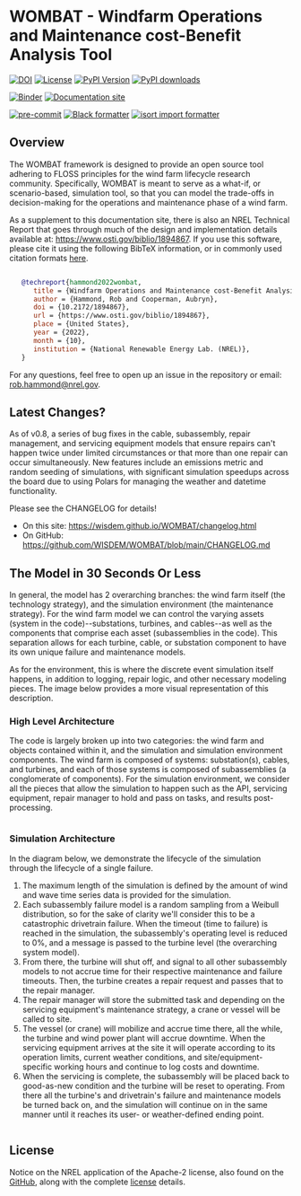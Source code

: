 # WOMBAT - Windfarm Operations and Maintenance cost-Benefit Analysis Tool

[![DOI](https://img.shields.io/badge/DOI-10.2172%2F1894867-brightgreen?link=https://doi.org/10.2172/1894867)](https://www.osti.gov/biblio/1894867)
[![License](https://img.shields.io/badge/License-Apache%202.0-blue.svg)](https://opensource.org/licenses/Apache-2.0)
[![PyPI Version](https://badge.fury.io/py/wombat.svg)](https://badge.fury.io/py/wombat)
[![PyPI downloads](https://img.shields.io/pypi/dm/wombat?link=https%3A%2F%2Fpypi.org%2Fproject%2FWOMBAT%2F)](https://pypi.org/project/WOMBAT/)

[![Binder](https://mybinder.org/badge_logo.svg)](https://mybinder.org/v2/gh/WISDEM/WOMBAT/main?filepath=examples)
[![Documentation site](https://jupyterbook.org/badge.svg)](https://wisdem.github.io/WOMBAT)

[![pre-commit](https://img.shields.io/badge/pre--commit-enabled-brightgreen?logo=pre-commit&logoColor=white)](https://github.com/pre-commit/pre-commit)
[![Black formatter](https://img.shields.io/badge/code%20style-black-000000.svg)](https://github.com/psf/black)
[![isort import formatter](https://img.shields.io/badge/%20imports-isort-%231674b1?style=flat&labelColor=ef8336)](https://pycqa.github.io/isort/)

## Overview

The WOMBAT framework is designed to provide an open source tool adhering to FLOSS principles
for the wind farm lifecycle research community. Specifically, WOMBAT is meant to serve as
a what-if, or scenario-based, simulation tool, so that you can model the trade-offs in
decision-making for the operations and maintenance phase of a wind farm.

As a supplement to this documentation site, there is also an NREL Technical Report that
goes through much of the design and implementation details available at:
https://www.osti.gov/biblio/1894867. If you use this software, please cite it using the
following BibTeX information, or in commonly used citation formats
[here](https://www.osti.gov/biblio/1894867).

```bibtex

   @techreport{hammond2022wombat,
      title = {Windfarm Operations and Maintenance cost-Benefit Analysis Tool (WOMBAT)},
      author = {Hammond, Rob and Cooperman, Aubryn},
      doi = {10.2172/1894867},
      url = {https://www.osti.gov/biblio/1894867},
      place = {United States},
      year = {2022},
      month = {10},
      institution = {National Renewable Energy Lab. (NREL)},
   }
```

For any questions, feel free to open up an issue in the repository or email:
rob.hammond@nrel.gov.

## Latest Changes?

As of v0.8, a series of bug fixes in the cable, subassembly, repair management, and
servicing equipment models that ensure repairs can't happen twice under limited
circumstances or that more than one repair can occur simultaneously. New features include
an emissions metric and random seeding of simulations, with significant simulation
speedups across the board due to using Polars for managing the weather and datetime
functionality.

Please see the CHANGELOG for details!

* On this site: https://wisdem.github.io/WOMBAT/changelog.html
* On GitHub: https://github.com/WISDEM/WOMBAT/blob/main/CHANGELOG.md

## The Model in 30 Seconds Or Less

In general, the model has 2 overarching branches: the wind farm itself (the technology
strategy), and the simulation environment (the maintenance strategy). For the wind farm
model we can control the varying assets (system in the code)--substations, turbines, and
cables--as well as the components that comprise each asset (subassemblies in the code).
This separation allows for each turbine, cable, or substation component to have its own
unique failure and maintenance models.

As for the environment, this is where the discrete event simulation itself happens, in
addition to logging, repair logic, and other necessary modeling pieces. The image
below provides a more visual representation of this description.

### High Level Architecture

The code is largely broken up into two categories: the wind farm and objects contained
within it, and the simulation and simulation environment components. The wind farm is
composed of systems: substation(s), cables, and turbines, and each of those systems is
composed of subassemblies (a conglomerate of components). For the simulation environment,
we consider all the pieces that allow the simulation to happen such as the API,
servicing equipment, repair manager to hold and pass on tasks, and results post-processing.

```{image} images/high_level_diagram.svg
```

### Simulation Architecture

In the diagram below, we demonstrate the lifecycle of the simulation through the
lifecycle of a single failure.

1) The maximum length of the simulation is defined by the amount of wind and wave
   time series data is provided for the simulation.
2) Each subassembly failure model is a random sampling from a Weibull distribution, so
   for the sake of clarity we'll consider this to be a catastrophic drivetrain failure.
   When the timeout (time to failure) is reached in the simulation, the subassembly's operating level is
   reduced to 0%, and a message is passed to the turbine level (the overarching system
   model).
3) From there, the turbine will shut off, and signal to all other subassembly models to
   not accrue time for their respective maintenance and failure timeouts. Then, the
   turbine creates a repair request and passes that to the repair manager.
4) The repair manager will store the submitted task and depending on the servicing
   equipment's maintenance strategy, a crane or vessel will be called to site.
5) The vessel (or crane) will mobilize and accrue time there, all the while, the turbine
   and wind power plant will accrue downtime. When the servicing equipment arrives at
   the site it will operate according to its operation limits, current weather
   conditions, and site/equipment-specific working hours and continue to log costs and
   downtime.
6) When the servicing is complete, the subassembly will be placed back to good-as-new
   condition and the turbine will be reset to operating. From there all the turbine's
   and drivetrain's failure and maintenance models be turned back on, and the simulation
   will continue on in the same manner until it reaches its user- or weather-defined
   ending point.

```{image} images/simulation_diagram.svg
```

## License

Notice on the NREL application of the Apache-2 license, also found on the
[GitHub](https://github.com/WISDEM/WOMBAT/blob/main/NOTICE), along with the
complete [license](https://github.com/WISDEM/WOMBAT/blob/main/LICENSE) details.

```{include} ../NOTICE
```
